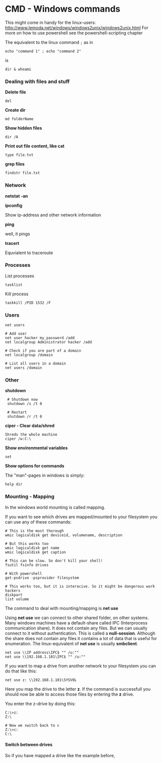 # CMD - Windows commands



This might come in handy for the linux-users: http://www.lemoda.net/windows/windows2unix/windows2unix.html
For more on how to use powershell see the powershell-scripting chapter

The equivalent to the linux command `;` as in
```
echo "command 1" ; echo "command 2"
```

is

```
dir & whoami
```

### Dealing with files and stuff

**Delete file**

```
del
```

**Create dir**

```
md folderName
```

**Show hidden files**

```
dir /A
```

**Print out file content, like cat**

```
type file.txt
```

**grep files**

```
findstr file.txt
```



### Network

 **netstat -an**


**ipconfig**

Show ip-address and other network information

**ping**

well, it pings

**tracert**

Equvialent to traceroute


### Processes

List processes

```
tasklist
```

Kill process
```
taskkill /PID 1532 /F
```

### Users

```
net users

# Add user
net user hacker my_password /add
net localgroup Administrator hacker /add

# Check if you are part of a domain
net localgroup /domain

# List all users in a domain
net users /domain
```

### Other

**shutdown**

```
 # Shutdown now
 shutdown /s /t 0
 
 # Restart
 shutdown /r /t 0
 ```
 
 **ciper - Clear data/shred**
 
 ```
 Shreds the whole machine
 ciper /w:C:\
 ```
 
 
 
 **Show environmental variables**

```
set
```

**Show options for commands**

The "man"-pages in windows is simply:
```
help dir
```

### Mounting - Mapping

In the windows world mounting is called mapping.

If you want to see which drives are mapped/mounted to your filesystem you can use any of these commands:

```
# This is the most thorough
wmic logicaldisk get deviceid, volumename, description

# But this works too
wmic logicaldisk get name
wmic logicaldisk get caption

# This can be slow. So don't kill your shell!
fsutil fsinfo drives

# With powershell
get-psdrive -psprovider filesystem

# This works too, but it is interacive. So it might be dangerous work hackers
diskpart
list volume
```


The command to deal with mounting/mapping is **net use**

Using **net use** we can connect to other shared folder, on other systems. Many windows machines have a default-share called IPC (Interprocess communication share). It does not contain any files. But we can usually connect to it without authentication. This is called a **null-session**. Although the share does not contain any files it contains a lot of data that is useful for enumeration.
The linux-equivalent of **net use** is usually **smbclient**. 


```
net use \\IP address\IPC$ "" /u:""
net use \\192.168.1.101\IPC$ "" /u:""
```

If you want to map a drive from another network to your filesystem you can do that like this:

```
net use z: \\192.168.1.101\SYSVOL
```

Here you map the drive to the letter **z**. If the command is successfull you should now be able to access those files by entering the **z** drive.

You enter the z-drive by doing this:

```
C:\>z:
Z:\

# Now we switch back to c
Z:\>c:
C:\
```

#### Switch between drives
So if you have mapped a drive like the example before, 